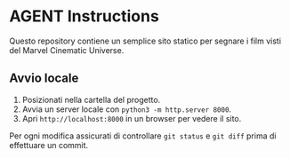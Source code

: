# AGENT Instructions

Questo repository contiene un semplice sito statico per segnare i film visti del Marvel Cinematic Universe.

## Avvio locale

1. Posizionati nella cartella del progetto.
2. Avvia un server locale con `python3 -m http.server 8000`.
3. Apri `http://localhost:8000` in un browser per vedere il sito.

Per ogni modifica assicurati di controllare `git status` e `git diff` prima di effettuare un commit.
